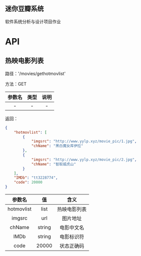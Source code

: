 
## 迷你豆瓣系统

软件系统分析与设计项目作业





# API

## 热映电影列表

路径：'/movies/gethotmovlist'

方法：GET

| 参数名 | 类型 | 说明 |
| :----: | :--: | :--: |
|   -    |  -   |  -   |

返回：

```json
{
    "hotmovlist": [
        {
            "imgsrc": "http://www.yylp.xyz/movie_pic/1.jpg",
            "chName": "黑白魔女库伊拉"
        },
        {
            "imgsrc": "http://www.yylp.xyz/movie_pic/2.jpg",
            "chName": "智取威虎山"
        }
    ],
    "IMDb": "tt3228774",
    "code": 20000
}
```

|   参数名   |   值   |     含义     |
| :--------: | :----: | :----------: |
| hotmovlist |  list  | 热映电影列表 |
|   imgsrc   |  url   |   图片地址   |
|   chName   | string |  电影中文名  |
|    IMDb    | string |  电影标识符  |
|    code    | 20000  |  状态正确码  |

